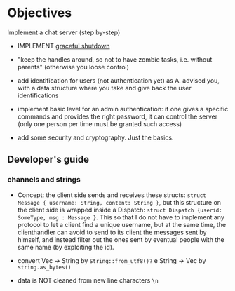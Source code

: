 # Objectives

Implement a chat server (step by-step)

- IMPLEMENT [graceful shutdown](https://tokio.rs/tokio/topics/shutdown#waiting-for-things-to-finish-shutting-down)

- "keep the handles around, so not to have zombie tasks, i.e. without parents" (otherwise you loose control)

- add identification for users (not authentication yet) as A. advised you, with a data structure where you take and give back the user identifications

- implement  basic level for an admin authentication: if one gives a specific commands and provides the right password, it can control the server (only one person per time must be granted such access)

- add some security and cryptography. Just the basics.


## Developer's guide

### channels and strings

- Concept: the client side sends and receives these structs: `struct Message { username: String, content: String }`, but this structure on the client side is wrapped inside a Dispatch: `struct Dispatch {userid: SomeType, msg : Message }`. This so that I do not have to implement any protocol to let a client find a unique username, but at the same time, the clienthandler can avoid to send to its client the messages sent by himself, and instead filter out  the ones sent by eventual people with the same name (by exploiting the id).

- convert Vec<u8> -> String by `String::from_utf8()?` e String -> Vec by `string.as_bytes()`

- data is NOT cleaned from new line characters `\n`
